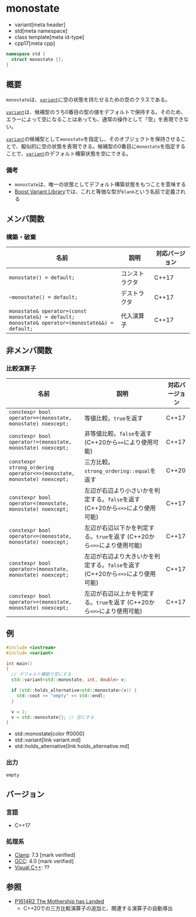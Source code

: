# monostate
* variant[meta header]
* std[meta namespace]
* class template[meta id-type]
* cpp17[meta cpp]

```cpp
namespace std {
  struct monostate {};
}
```

## 概要
`monostate`は、[`variant`](variant.md)に空の状態を持たせるための空のクラスである。

[`variant`](variant.md)は、候補型のうち0番目の型の値をデフォルトで保持する。そのため、エラーによって空になることはあっても、通常の操作として「空」を表現できない。

[`variant`](variant.md)の候補型として`monostate`を指定し、そのオブジェクトを保持させることで、擬似的に空の状態を表現できる。候補型の0番目に`monostate`を指定することで、[`variant`](variant.md)のデフォルト構築状態を空にできる。


### 備考
- `monostate`は、唯一の状態としてデフォルト構築状態をもつことを意味する
- [Boost Variant Library](https://boost.org/libs/variant)では、これと等価な型が`blank`という名前で定義される


## メンバ関数
### 構築・破棄

| 名前 | 説明 | 対応バージョン |
|------|------|----------------|
| `monostate() = default;` | コンストラクタ | C++17 |
| `~monostate() = default;` | デストラクタ | C++17 |
| `monostate& operator=(const monostate&) = default;`<br/> `monostate& operator=(monostate&&) = default;` | 代入演算子 | C++17 |


## 非メンバ関数
### 比較演算子

| 名前 | 説明 | 対応バージョン |
|------|------|----------------|
| `constexpr bool operator==(monostate, monostate) noexcept;` | 等値比較。`true`を返す | C++17 |
| `constexpr bool operator!=(monostate, monostate) noexcept;` | 非等値比較。`false`を返す (C++20から`==`により使用可能) | C++17 |
| `constexpr strong_ordering operator<=>(monostate, monostate) noexcept;` | 三方比較。`strong_ordering::equal`を返す | C++20 |
| `constexpr bool operator<(monostate, monostate) noexcept;`  | 左辺が右辺より小さいかを判定する。`false`を返す (C++20から`<=>`により使用可能) | C++17 |
| `constexpr bool operator<=(monostate, monostate) noexcept;` | 左辺が右辺以下かを判定する。`true`を返す (C++20から`<=>`により使用可能) | C++17 |
| `constexpr bool operator>(monostate, monostate) noexcept;`  | 左辺が右辺より大きいかを判定する。`false`を返す (C++20から`<=>`により使用可能) | C++17 |
| `constexpr bool operator>=(monostate, monostate) noexcept;` | 左辺が右辺以上かを判定する。`true`を返す (C++20から`<=>`により使用可能) | C++17 |


## 例
```cpp example
#include <iostream>
#include <variant>

int main()
{
  // デフォルト構築で空にする
  std::variant<std::monostate, int, double> v;

  if (std::holds_alternative<std::monostate>(v)) {
    std::cout << "empty" << std::endl;
  }

  v = 1;
  v = std::monostate{}; // 空にする
}
```
* std::monostate[color ff0000]
* std::variant[link variant.md]
* std::holds_alternative[link holds_alternative.md]

### 出力
```
empty
```


## バージョン
### 言語
- C++17

### 処理系
- [Clang](/implementation.md#clang): 7.3 [mark verified]
- [GCC](/implementation.md#gcc): 4.0 [mark verified]
- [Visual C++](/implementation.md#visual_cpp): ??


## 参照
- [P1614R2 The Mothership has Landed](https://www.open-std.org/jtc1/sc22/wg21/docs/papers/2019/p1614r2.html)
    - C++20での三方比較演算子の追加と、関連する演算子の自動導出
